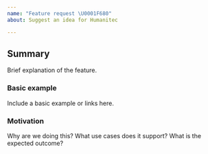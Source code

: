 ```yaml
---
name: "Feature request \U0001F680"
about: Suggest an idea for Humanitec

---
```


## Summary

Brief explanation of the feature.

### Basic example

Include a basic example or links here.

### Motivation

Why are we doing this? What use cases does it support? What is the expected outcome?
